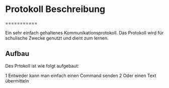 # Protokoll Beschreibung
===========

Ein sehr einfach gehaltenes Kommunikationsprotokoll. Das Protokoll wird für schulische Zwecke genutzt und dient zum lernen.

## Aufbau

Des Prtokoll ist wie folgt aufgebaut:

1 Entweder kann man einfach einen Command senden
2 Oder einen Text übermitteln

